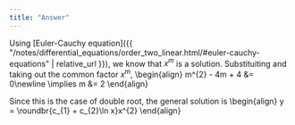 ```yaml
---
title: "Answer"
---
```


Using [Euler-Cauchy equation]({{ "/notes/differential_equations/order_two_linear.html/#euler-cauchy-equations" | relative_url }}), we know that $x^{m}$ is a solution. Substituiting and taking out the common factor $x^{m}$,
\begin{align}
    m^{2} - 4m + 4 &= 0\newline
    \implies m &= 2
\end{align}

Since this is the case of double root, the general solution is
\begin{align}
    y = \roundbr{c_{1} + c_{2}\ln x}x^{2}
\end{align}
